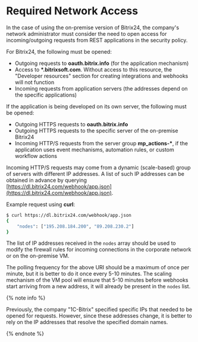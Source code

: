 # Required Network Access

In the case of using the on-premise version of Bitrix24, the company's network administrator must consider the need to open access for incoming/outgoing requests from REST applications in the security policy.

For Bitrix24, the following must be opened:

- Outgoing requests to **oauth.bitrix.info** (for the application mechanism)
- Access to **\*.bitrixsoft.com**. Without access to this resource, the "Developer resources" section for creating integrations and webhooks will not function
- Incoming requests from application servers (the addresses depend on the specific applications)

If the application is being developed on its own server, the following must be opened:

- Outgoing HTTPS requests to **oauth.bitrix.info**
- Outgoing HTTPS requests to the specific server of the on-premise Bitrix24
- Incoming HTTP/S requests from the server group **mp_actions-\***, if the application uses event mechanisms, automation rules, or custom workflow actions

Incoming HTTP/S requests may come from a dynamic (scale-based) group of servers with different IP addresses. A list of such IP addresses can be obtained in advance by querying [https://dl.bitrix24.com/webhook/app.json](https://dl.bitrix24.com/webhook/app.json).

Example request using **curl**:

```bash
$ curl https://dl.bitrix24.com/webhook/app.json
{
    "nodes": ["195.208.184.200", "89.208.230.2"]
}
```

The list of IP addresses received in the `nodes` array should be used to modify the firewall rules for incoming connections in the corporate network or on the on-premise VM.

The polling frequency for the above URI should be a maximum of once per minute, but it is better to do it once every 5-10 minutes. The scaling mechanism of the VM pool will ensure that 5-10 minutes before webhooks start arriving from a new address, it will already be present in the `nodes` list.

{% note info %}

Previously, the company "1C-Bitrix" specified specific IPs that needed to be opened for requests. However, since these addresses change, it is better to rely on the IP addresses that resolve the specified domain names.

{% endnote %}
